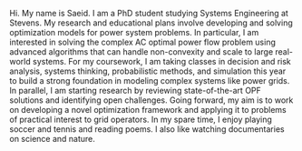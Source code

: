 Hi. My name is Saeid. I am a PhD student studying Systems Engineering at Stevens. My research and educational plans involve developing and solving optimization models for power system problems. In particular, I am interested in solving the complex AC optimal power flow problem using advanced algorithms that can handle non-convexity and scale to large real-world systems.
For my coursework, I am taking classes in decision and risk analysis, systems thinking, probabilistic methods, and simulation this year to build a strong foundation in modeling complex systems like power grids. In parallel, I am starting research by reviewing state-of-the-art OPF solutions and identifying open challenges. Going forward, my aim is to work on developing a novel optimization framework and applying it to problems of practical interest to grid operators.
In my spare time, I enjoy playing soccer and tennis and reading poems. I also like watching documentaries on science and nature.

